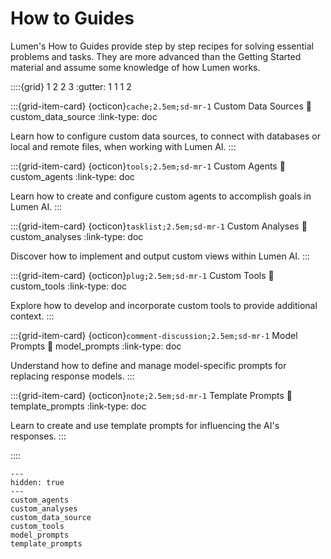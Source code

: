 # How to Guides

Lumen's How to Guides provide step by step recipes for solving essential problems and tasks. They are more advanced than the Getting Started material and assume some knowledge of how Lumen works.

::::{grid} 1 2 2 3
:gutter: 1 1 1 2

:::{grid-item-card} {octicon}`cache;2.5em;sd-mr-1` Custom Data Sources
:link: custom_data_source
:link-type: doc

Learn how to configure custom data sources, to connect with databases or local and remote files, when working with Lumen AI.
:::

:::{grid-item-card} {octicon}`tools;2.5em;sd-mr-1` Custom Agents
:link: custom_agents
:link-type: doc

Learn how to create and configure custom agents to accomplish goals in Lumen AI.
:::

:::{grid-item-card} {octicon}`tasklist;2.5em;sd-mr-1` Custom Analyses
:link: custom_analyses
:link-type: doc

Discover how to implement and output custom views within Lumen AI.
:::

:::{grid-item-card} {octicon}`plug;2.5em;sd-mr-1` Custom Tools
:link: custom_tools
:link-type: doc

Explore how to develop and incorporate custom tools to provide additional context.
:::

:::{grid-item-card} {octicon}`comment-discussion;2.5em;sd-mr-1` Model Prompts
:link: model_prompts
:link-type: doc

Understand how to define and manage model-specific prompts for replacing response models.
:::

:::{grid-item-card} {octicon}`note;2.5em;sd-mr-1` Template Prompts
:link: template_prompts
:link-type: doc

Learn to create and use template prompts for influencing the AI's responses.
:::

::::

```{toctree}
---
hidden: true
---
custom_agents
custom_analyses
custom_data_source
custom_tools
model_prompts
template_prompts
```
